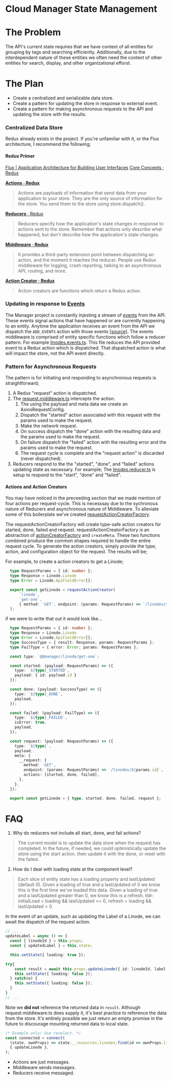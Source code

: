 # Cloud Manager State Management

# The Problem
The API's current state requires that we have context of all entities for grouping by tags and
searching efficiently. Additionally, due to the interdependent nature of these entities we often
need the context of other entities for search, display, and other organizational efforst.

# The Plan
- Create a centralized and serializable data store.
- Create a pattern for updating the store in response to external event.
- Create a pattern for making asynchronous requests to the API and updating the store with the results.

### Centralized Data Store
Redux already exists in the project. If you're unfamiliar with it, or the Flux architecture, I recommend
the following;

#### Redux Primer
[Flux | Application Architecture for Building User Interfaces](https://facebook.github.io/flux/)
[Core Concepts · Redux](https://redux.js.org/introduction/core-concepts)

[**Actions · Redux**](https://redux.js.org/basics/actions)
> Actions are payloads of information that send data from your application to your store. They are
the only source of information for the store. You send them to the store using store.dispatch().

[**Reducers** · Redux](https://redux.js.org/basics/reducers)
> Reducers specify how the application's state changes in response to actions sent to the store.
Remember that actions only describe what happened, but don't describe how the application's state changes.

[**Middleware · Redux**](https://redux.js.org/advanced/middleware)
> It provides a third-party extension point between dispatching an action, and the moment it reaches
the reducer. People use Redux middleware for logging, crash reporting, talking to an asynchronous API,
routing, and more.

[**Action Creator · Redux**](https://redux.js.org/recipes/reducing-boilerplate#action-creators)
> Action creators are functions which return a Redux action.

### Updating in response to [Events](https://developers.linode.com/api/v4#operation/getEvents)
The Manager project is constantly injesting a stream of [events](https://developers.linode.com/api/v4#operation/getEvents)
from the API. These events signal actions that have happened or are currently happening to an
entity. Anytime the application receives an event from the API  we dispatch the `ADD_EVENTS` action
with those events [\[source\]](events/events.reducer.ts#L226). The events middleware is
comprised of entity specific functions which follow a reducer pattern. For example
[linodes.events.ts](linodes/linodes.events.ts). This file reduces the API provided event
to a Redux action which is dispatched. That dispatched action is what will impact the store, not the
API event directly.

### Pattern for Asynchronous Requests
The pattern is for initiating and responding to asynchronous requests is straightforward;
1. A Redux "request" action is dispatched.
2. The [request.middleware.ts](request/request.middleware.ts) intercepts the action.
    1. The using the payload and meta data we create an AxiosRequestConfig.
    2. Dispatch the "started" action associated with this request with the params used to make the request.
    3. Make the network request.
    4. On success dispatch the "done" action with the resulting data and the params used to make the request.
    5. On failure dispatch the "failed" action with the resulting error and the params used to make the request.
    6. The request cycle is complete and the "request action" is discarded (never dispatched).
3. Reducers respond to the the "started", "done", and "failed" actions updating state as necessary. For
example; The [linodes.reducer.ts](linodes/linodes.reducer.ts) is setup to respond to the
"start", "done" and "failed".

#### Actions and Action Creators
You may have noticed in the preceeding section that we made mention of four actions per request-cycle.
This is necesssay due to the sychronous nature of Reducers and asynchronous nature of Middleware. To
alleviate some of this boilerplate we've created [requestActionCreatorFactory](request/request.helpers.ts#L102).

The requestActionCreatorFactory will create type-safe action creators for started, done, failed and request.
requestActionCreatorFactory is an abstraction of [actionCreatorFactory](https://github.com/aikoven/typescript-fsa/blob/master/src/index.ts#L154) and `createMeta`.
These two functions combined produce the common shapes required to handle the entire request cycle.
To generate the action creators, simply provide the type, action, and configuration object for the request.
The results will be;

For example, to create a action creators to get a Linode;

```ts
  type RequestParams = { id: number };
  type Response = Linode.Linode
  type Error = Linode.ApiFieldError[];

  export const getLinode = requestActionCreator(
      `linode`,
      `get-one`,
      { method: 'GET', endpoint: (params: RequestParams) => `/linodes/${params.id}` },
  );
```

if we were to write that out it would look like...
```ts
  type RequestParams = { id: number };
  type Response = Linode.Linode
  type Error = Linode.ApiFieldError[];
  type SuccessType = { result: Response; params: RequestParams };
  type FailType = { error: Error; params: RequestParams };

  const type: `@@manager/linode/get-one`;

  const started: (payload: RequestParams) => ({
    type: `${type}_STARTED`,
    payload: { id: payload.id }
  });

  const done: (payload: SuccessType) => ({
    type: `${type}_DONE`,
    payload,
  });

  const failed: (payload: FailType) => ({
    type: `${type}_FAILED`,
    isError: true,
    payload,
  });

  const request: (payload: RequestParams) => ({
    type: `${type}`,
    payload,
    meta: {
      __request: {
        method: 'GET',
        endpoint: (params: RequestParams) => `/linodes/${params.id}`,
        actions: [started, done, failed],
      },
    },
  });

  export const getLinode = { type, started, done, failed, request };
```


# FAQ
1. Why do reducers not include all start, done, and fail actions?
> The current model is to update the data store when the request has completed. In the future, if
needed, we could optimistically update the store using the start action, then update it with the
done, or reset with the failed.

2. How do I deal with loading state at the component level?
> Each slice of entity state has a loading property and lastUpdated (default 0). Given a loading of
true and a lastUpdated of 0 we know this is the first time we've loaded this data. Given a loading of
true and a lastUpdated greater than 0, we know this is a refresh.
tldr: initialLoad = loading && lastUpdated == 0, refresh = loading && lastUpdated > 0

In the event of an update, such as updating the Label of a Linode, we can await the dispatch of the
request action.
```ts
// ...
updateLabel = async () => {
  const { linodeId } = this.props;
  const { updatedLabel } = this.state;

  this.setState({ loading: true });

try{
    const result = await this.props.updateLinode({ id: linodeId, label: updatedLabel});
    this.setState({ loading: false });
  } catch(e) {
    this.setState({ loading: false });
  }
}
// ...
```
Note we **did not** reference the returned data in `result`. Although request.middleware.ts does supply it, it's
best practice to reference the data from the store. It's entirely possible we just return an empty promise
in the future to discourage mounting returned data to local state.

```ts
/* Example only! Use reselect. */
const connected = connect(
  (state, ownProps) => state.__resources.linodes.find(id => ownProps.linodeId),
  { updateLinode },
);
```

* Actions are just messages.
* Middleware sends messages.
* Reducers receive messaged.
